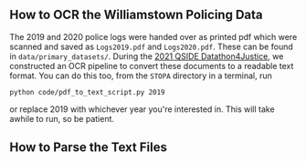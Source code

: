 ## How to OCR the Williamstown Policing Data

The 2019 and 2020 police logs were handed over as printed pdf which were scanned and saved as `Logs2019.pdf` and `Logs2020.pdf`.  These can be found in `data/primary_datasets/`.  During the [2021 QSIDE Datathon4Justice](https://qsideinstitute.org/events/datathon4justice/), we constructed an OCR pipeline to convert these documents to a readable text format. You can do this too, from the `STOPA` directory in a terminal, run

```
python code/pdf_to_text_script.py 2019
```

or replace 2019 with whichever year you're interested in.  This will take awhile to run, so be patient.

## How to Parse the Text Files


